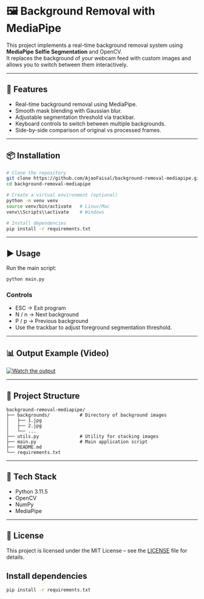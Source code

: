 # 🖼️ Background Removal with MediaPipe

This project implements a real-time background removal system using **MediaPipe Selfie Segmentation** and OpenCV.  
It replaces the background of your webcam feed with custom images and allows you to switch between them interactively.

---

## 🚀 Features
- Real-time background removal using MediaPipe.
- Smooth mask blending with Gaussian blur.
- Adjustable segmentation threshold via trackbar.
- Keyboard controls to switch between multiple backgrounds.
- Side-by-side comparison of original vs processed frames.

---

## 📦 Installation

```bash
# Clone the repository
git clone https://github.com/AjaoFaisal/background-removal-mediapipe.git
cd background-removal-mediapipe

# Create a virtual environment (optional)
python -m venv venv
source venv/bin/activate   # Linux/Mac
venv\\Scripts\\activate    # Windows

# Install dependencies
pip install -r requirements.txt
```

---

## ▶️ Usage

Run the main script:
```bash
python main.py
```

### Controls
- ESC → Exit program  
- N / n → Next background  
- P / p → Previous background  
- Use the trackbar to adjust foreground segmentation threshold.

---

## 📊 Output Example (Video)  
[![Watch the output](https://img.youtube.com/vi/k5rxVd-4VRg/hqdefault.jpg)](https://youtu.be/k5rxVd-4VRg?feature=shared)

---

## 📂 Project Structure
```
background-removal-mediapipe/
├── backgrounds/           # Directory of background images
│   ├── 1.jpg
│   ├── 2.jpg
│   └── ...
├── utils.py               # Utility for stacking images
├── main.py                # Main application script
├── README.md
└── requirements.txt
```

---

## 🧠 Tech Stack
- Python 3.11.5
- OpenCV
- NumPy
- MediaPipe

---

## 📜 License
This project is licensed under the MIT License – see the [LICENSE](LICENSE) file for details.

## Install dependencies
```bash
pip install -r requirements.txt
```
